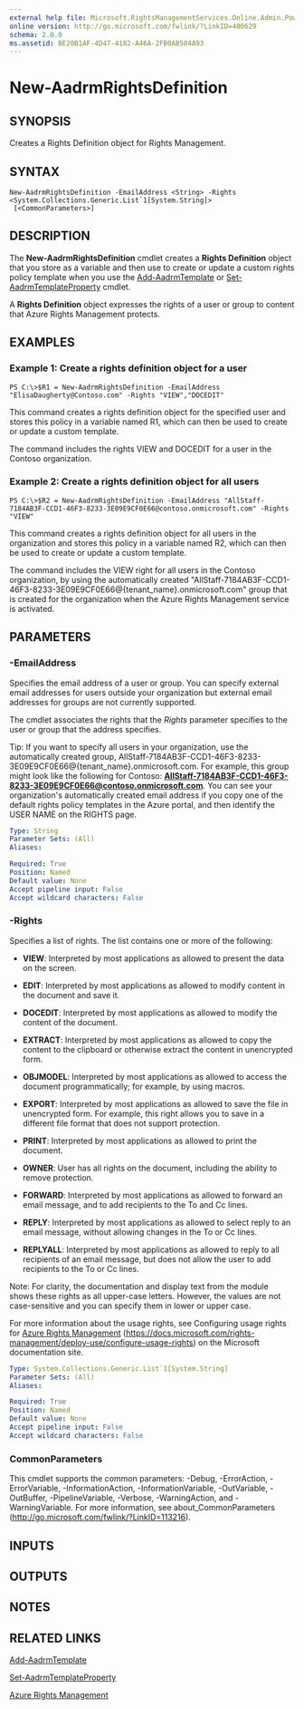```yaml
---
external help file: Microsoft.RightsManagementServices.Online.Admin.PowerShell.dll-Help.xml
online version: http://go.microsoft.com/fwlink/?LinkID=400629
schema: 2.0.0
ms.assetid: BE20B1AF-4D47-4182-A46A-2FB0AB504A93
---
```


# New-AadrmRightsDefinition

## SYNOPSIS
Creates a Rights Definition object for Rights Management.

## SYNTAX

```
New-AadrmRightsDefinition -EmailAddress <String> -Rights <System.Collections.Generic.List`1[System.String]>
 [<CommonParameters>]
```

## DESCRIPTION
The **New-AadrmRightsDefinition** cmdlet creates a **Rights Definition** object that you store as a variable and then use to create or update a custom rights policy template when you use the [Add-AadrmTemplate](./Add-AadrmTemplate.md) or [Set-AadrmTemplateProperty](./Set-AadrmTemplateProperty.md) cmdlet.

A **Rights Definition** object expresses the rights of a user or group to content that Azure Rights Management protects.

## EXAMPLES

### Example 1: Create a rights definition object for a user
```
PS C:\>$R1 = New-AadrmRightsDefinition -EmailAddress "ElisaDaugherty@Contoso.com" -Rights "VIEW","DOCEDIT"
```

This command creates a rights definition object for the specified user and stores this policy in a variable named R1, which can then be used to create or update a custom template. 

The command includes the rights VIEW and DOCEDIT for a user in the Contoso organization.

### Example 2: Create a rights definition object for all users
```
PS C:\>$R2 = New-AadrmRightsDefinition -EmailAddress "AllStaff-7184AB3F-CCD1-46F3-8233-3E09E9CF0E66@contoso.onmicrosoft.com" -Rights "VIEW"
```

This command creates a rights definition object for all users in the organization and stores this policy in a variable named R2, which can then be used to create or update a custom template.

The command includes the VIEW right for all users in the Contoso organization, by using the automatically created "AllStaff-7184AB3F-CCD1-46F3-8233-3E09E9CF0E66@{tenant_name}.onmicrosoft.com" group that is created for the organization when the Azure Rights Management service is activated.

## PARAMETERS

### -EmailAddress
Specifies the email address of a user or group. You can specify external email addresses for users outside your organization but external email addresses for groups are not currently supported.

The cmdlet associates the rights that the *Rights* parameter specifies to the user or group that the address specifies.

Tip: If you want to specify all users in your organization, use the automatically created group, AllStaff-7184AB3F-CCD1-46F3-8233-3E09E9CF0E66@{tenant_name}.onmicrosoft.com. For example, this group might look like the following for Contoso: **AllStaff-7184AB3F-CCD1-46F3-8233-3E09E9CF0E66@contoso.onmicrosoft.com**. You can see your organization's automatically created email address if you copy one of the default rights policy templates in the Azure portal, and then identify the USER NAME on the RIGHTS page.

```yaml
Type: String
Parameter Sets: (All)
Aliases:

Required: True
Position: Named
Default value: None
Accept pipeline input: False
Accept wildcard characters: False
```

### -Rights
Specifies a list of rights. The list contains one or more of the following:

- **VIEW**: Interpreted by most applications as allowed to present the data on the screen.

- **EDIT**: Interpreted by most applications as allowed to modify content in the document and save it.

- **DOCEDIT**: Interpreted by most applications as allowed to modify the content of the document.

- **EXTRACT**: Interpreted by most applications as allowed to copy the content to the clipboard or otherwise extract the content in unencrypted form.

- **OBJMODEL**: Interpreted by most applications as allowed to access the document programmatically; for example, by using macros.

- **EXPORT**: Interpreted by most applications as allowed to save the file in unencrypted form. For example, this right allows you to save in a different file format that does not support protection.

- **PRINT**: Interpreted by most applications as allowed to print the document.

- **OWNER**: User has all rights on the document, including the ability to remove protection.

- **FORWARD**: Interpreted by most applications as allowed to forward an email message, and to add recipients to the To and Cc lines.

- **REPLY**: Interpreted by most applications as allowed to select reply to an email message, without allowing changes in the To or Cc lines.

- **REPLYALL**: Interpreted by most applications as allowed to reply to all recipients of an email message, but does not allow the user to add recipients to the To or Cc lines.

Note: For clarity, the documentation and display text from the module shows these rights as all upper-case letters. However, the values are not case-sensitive and you can specify them in lower or upper case.

For more information about the usage rights, see Configuring usage rights for [Azure Rights Management](https://docs.microsoft.com/rights-management/deploy-use/configure-usage-rights) (https://docs.microsoft.com/rights-management/deploy-use/configure-usage-rights) on the Microsoft documentation site.

```yaml
Type: System.Collections.Generic.List`1[System.String]
Parameter Sets: (All)
Aliases:

Required: True
Position: Named
Default value: None
Accept pipeline input: False
Accept wildcard characters: False
```

### CommonParameters
This cmdlet supports the common parameters: -Debug, -ErrorAction, -ErrorVariable, -InformationAction, -InformationVariable, -OutVariable, -OutBuffer, -PipelineVariable, -Verbose, -WarningAction, and -WarningVariable. For more information, see about_CommonParameters (http://go.microsoft.com/fwlink/?LinkID=113216).

## INPUTS

## OUTPUTS

## NOTES

## RELATED LINKS

[Add-AadrmTemplate](./Add-AadrmTemplate.md)

[Set-AadrmTemplateProperty](./Set-AadrmTemplateProperty.md)

[Azure Rights Management](https://docs.microsoft.com/rights-management/deploy-use/configure-usage-rights)
